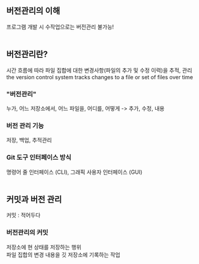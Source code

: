 ## 버전관리의 이해
프로그램 개발 시 수작업으로는 버전관리 불가능!<br>
<br>

## 버전관리란?
시간 흐름에 따라 파일 집합에 대한 변경사항(파일의 추가 및 수정 이력)을 추적, 관리<br>
the version control system tracks changes to a file or set of files over time

### "버전관리"
누가, 어느 저장소에서, 어느 파일을, 어디를, 어떻게 -> 추가, 수정, 내용<br>

### 버전 관리 기능
저장, 백업, 추적관리<br>

### Git 도구 인터페이스 방식
명령어 줄 인터페이스 (CLI), 그래픽 사용자 인터페이스 (GUI)<br>
<br>


## 커밋과 버전 관리
커밋 : 적어두다<br>

### 버전관리의 커밋
저장소에 현 상태를 저장하는 행위<br>
파일 집합의 변경 내용을 깃 저장소에 기록하는 작업<br>


